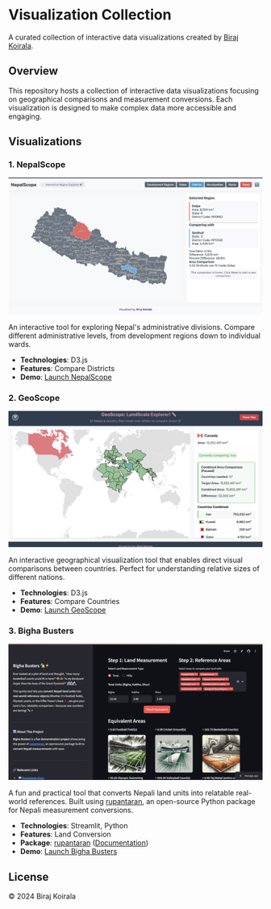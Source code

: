 # Visualization Collection

A curated collection of interactive data visualizations created by [Biraj Koirala](https://birajkoirala.com.np).

## Overview

This repository hosts a collection of interactive data visualizations focusing on geographical comparisons and measurement conversions. Each visualization is designed to make complex data more accessible and engaging.

## Visualizations

### 1. NepalScope
![NepalScope Preview](./viz1/preview.jpg)

An interactive tool for exploring Nepal's administrative divisions. Compare different administrative levels, from development regions down to individual wards.

- **Technologies**: D3.js
- **Features**: Compare Districts
- **Demo**: [Launch NepalScope](./viz1/index.html)

### 2. GeoScope
![GeoScope Preview](./viz2/preview.jpg)

An interactive geographical visualization tool that enables direct visual comparisons between countries. Perfect for understanding relative sizes of different nations.

- **Technologies**: D3.js
- **Features**: Compare Countries
- **Demo**: [Launch GeoScope](./viz2/index.html)

### 3. Bigha Busters
![Bigha Busters Preview](./static/screenshots/bigha-busters.jpg)

A fun and practical tool that converts Nepali land units into relatable real-world references. Built using [rupantaran](https://github.com/biraj094/rupantaran), an open-source Python package for Nepali measurement conversions.

- **Technologies**: Streamlit, Python
- **Features**: Land Conversion
- **Package**: [rupantaran](https://github.com/biraj094/rupantaran) ([Documentation](https://rupantaran.readthedocs.io/en/latest/))
- **Demo**: [Launch Bigha Busters](https://bigha-busters.streamlit.app/)

## License

© 2024 Biraj Koirala